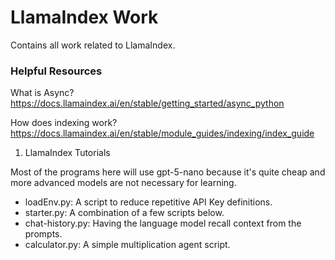 # LlamaIndex Work
Contains all work related to LlamaIndex.

### Helpful Resources
What is Async? https://docs.llamaindex.ai/en/stable/getting_started/async_python

How does indexing work? https://docs.llamaindex.ai/en/stable/module_guides/indexing/index_guide

1. LlamaIndex Tutorials

Most of the programs here will use gpt-5-nano because it's quite cheap and more advanced models are not necessary for learning.

- loadEnv.py: A script to reduce repetitive API Key definitions.
- starter.py: A combination of a few scripts below.
- chat-history.py: Having the language model recall context from the prompts.
- calculator.py: A simple multiplication agent script.